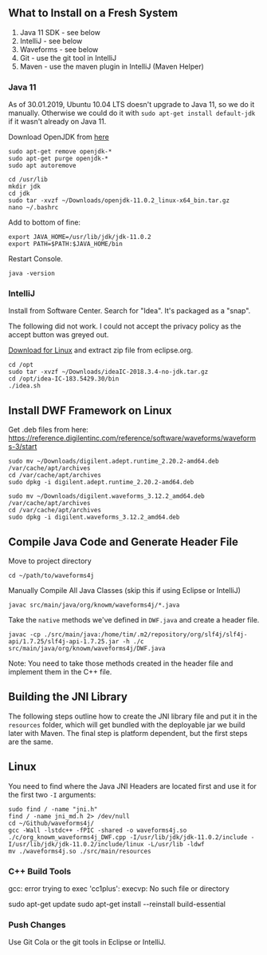 ## What to Install on a Fresh System

1. Java 11 SDK - see below
1. IntelliJ - see below
1. Waveforms - see below
1. Git - use the git tool in IntelliJ
1. Maven - use the maven plugin in IntelliJ (Maven Helper)

### Java 11

As of 30.01.2019, Ubuntu 10.04 LTS doesn't upgrade to Java 11, so we do it manually. Otherwise we could do it with `sudo apt-get install default-jdk` if it wasn't already on Java 11. 

Download OpenJDK from [here](https://jdk.java.net/11/)

```
sudo apt-get remove openjdk-*
sudo apt-get purge openjdk-*
sudo apt autoremove

cd /usr/lib
mkdir jdk
cd jdk
sudo tar -xvzf ~/Downloads/openjdk-11.0.2_linux-x64_bin.tar.gz
nano ~/.bashrc
```

Add to bottom of fine:

```
export JAVA_HOME=/usr/lib/jdk/jdk-11.0.2
export PATH=$PATH:$JAVA_HOME/bin
```

Restart Console.

```
java -version
```

### IntelliJ

Install from Software Center. Search for "Idea". It's packaged as a "snap".

The following did not work. I could not accept the privacy policy as the accept button was greyed out.

[Download for Linux](https://www.jetbrains.com/idea/download/index.html#section=linux) and extract zip file from eclipse.org.

```
cd /opt
sudo tar -xvzf ~/Downloads/ideaIC-2018.3.4-no-jdk.tar.gz
cd /opt/idea-IC-183.5429.30/bin
./idea.sh
```

## Install DWF Framework on Linux

Get .deb files from here: <https://reference.digilentinc.com/reference/software/waveforms/waveforms-3/start>

```  
sudo mv ~/Downloads/digilent.adept.runtime_2.20.2-amd64.deb /var/cache/apt/archives
cd /var/cache/apt/archives
sudo dpkg -i digilent.adept.runtime_2.20.2-amd64.deb

sudo mv ~/Downloads/digilent.waveforms_3.12.2_amd64.deb /var/cache/apt/archives
cd /var/cache/apt/archives
sudo dpkg -i digilent.waveforms_3.12.2_amd64.deb
```

## Compile Java Code and Generate Header File

Move to project directory
    
    cd ~/path/to/waveforms4j

Manually Compile All Java Classes (skip this if using Eclipse or IntelliJ)

    javac src/main/java/org/knowm/waveforms4j/*.java

Take the `native` methods we've defined in `DWF.java` and create a header file.

```
javac -cp ./src/main/java:/home/tim/.m2/repository/org/slf4j/slf4j-api/1.7.25/slf4j-api-1.7.25.jar -h ./c src/main/java/org/knowm/waveforms4j/DWF.java
```
Note: You need to take those methods created in the header file and implement them in the C++ file.

## Building the JNI Library

The following steps outline how to create the JNI library file and put it in the `resources` folder, which will get bundled with the deployable jar we build later with Maven. The final step is platform dependent, but the first steps are the same.

## Linux

You need to find where the Java JNI Headers are located first and use it for the first two `-I` arguments:

```
sudo find / -name "jni.h"
find / -name jni_md.h 2> /dev/null
cd ~/Github/waveforms4j/
gcc -Wall -lstdc++ -fPIC -shared -o waveforms4j.so ./c/org_knowm_waveforms4j_DWF.cpp -I/usr/lib/jdk/jdk-11.0.2/include -I/usr/lib/jdk/jdk-11.0.2/include/linux -L/usr/lib -ldwf
mv ./waveforms4j.so ./src/main/resources
```
 

### C++ Build Tools

gcc: error trying to exec 'cc1plus': execvp: No such file or directory

sudo apt-get update
sudo apt-get install --reinstall build-essential

### Push Changes

Use Git Cola or the git tools in Eclipse or IntelliJ.

